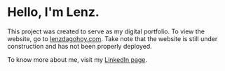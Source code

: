# Hello, I'm Lenz.

This project was created to serve as my digital portfolio. To view the website, go to [lenzdagohoy.com](lenzdagohoy.com). Take note that the website is still under construction and has not been properly deployed.

To know more about me, visit my [LinkedIn page](https://www.linkedin.com/in/lenzdagohoy/).